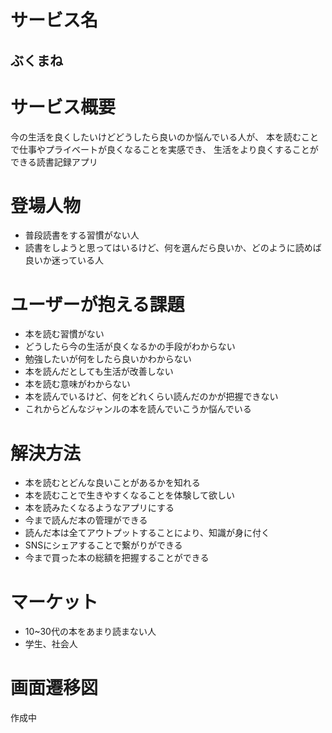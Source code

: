# サービス名

## ぶくまね

# サービス概要

今の生活を良くしたいけどどうしたら良いのか悩んでいる人が、
本を読むことで仕事やプライベートが良くなることを実感でき、
生活をより良くすることができる読書記録アプリ

# 登場人物
- 普段読書をする習慣がない人
- 読書をしようと思ってはいるけど、何を選んだら良いか、どのように読めば良いか迷っている人

# ユーザーが抱える課題
- 本を読む習慣がない
- どうしたら今の生活が良くなるかの手段がわからない
- 勉強したいが何をしたら良いかわからない
- 本を読んだとしても生活が改善しない
- 本を読む意味がわからない
- 本を読んでいるけど、何をどれくらい読んだのかが把握できない
- これからどんなジャンルの本を読んでいこうか悩んでいる

# 解決方法
- 本を読むとどんな良いことがあるかを知れる
- 本を読むことで生きやすくなることを体験して欲しい
- 本を読みたくなるようなアプリにする
- 今まで読んだ本の管理ができる
- 読んだ本は全てアウトプットすることにより、知識が身に付く
- SNSにシェアすることで繋がりができる
- 今まで買った本の総額を把握することができる

# マーケット
- 10~30代の本をあまり読まない人
- 学生、社会人

# 画面遷移図
作成中
